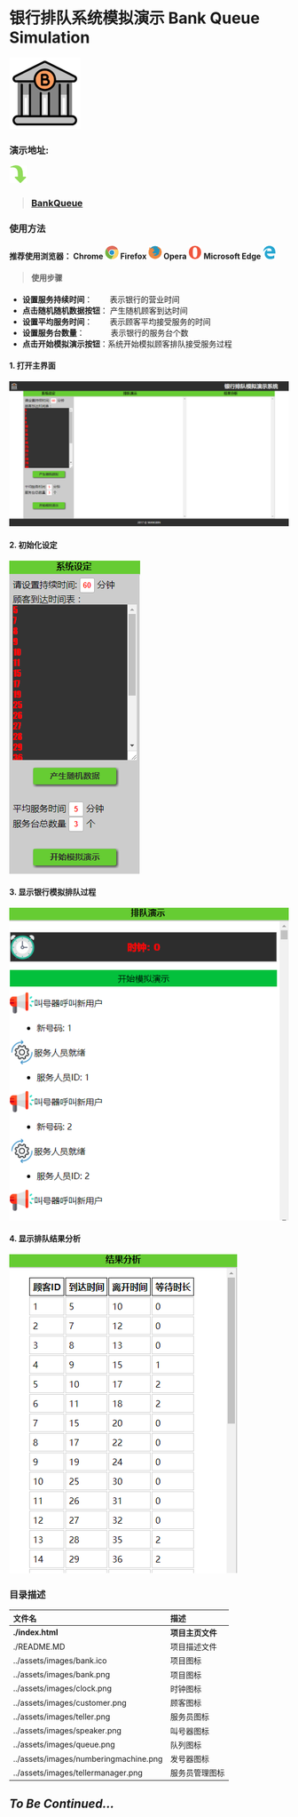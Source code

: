 # **银行排队系统模拟演示 Bank Queue Simulation**
![bank.png](./assets/images/bank.png "")

### **演示地址**: 
![arrow.png](./assets/images/arrow.png "")
> ### [BankQueue]( https://dragonir.github.io/BankQueue/ "")

### **使用方法**
#### **推荐使用浏览器**： **Chrome** ![chrome.png](./assets/images/chrome.png "") **Firefox** ![firefox.png](./assets/images/firefox.png "") **Opera** ![opera.png](./assets/images/opera.png "") **Microsoft Edge** ![edge.png](./assets/images/edge.png "")

> #### **使用步骤**
* **设置服务持续时间**：   &nbsp;&nbsp;&nbsp;&nbsp;&nbsp; &nbsp;表示银行的营业时间
* **点击随机随机数据按钮**： 产生随机顾客到达时间
* **设置平均服务时间**： &nbsp;&nbsp;&nbsp;&nbsp;&nbsp;&nbsp;&nbsp;表示顾客平均接受服务的时间
* **设置服务台数量**： &nbsp;&nbsp;&nbsp;&nbsp;&nbsp;&nbsp;&nbsp;&nbsp;&nbsp;&nbsp;&nbsp;表示银行的服务台个数
* **点击开始模拟演示按钮**：系统开始模拟顾客排队接受服务过程

#### **1. 打开主界面**
![main.png](./assets/images/main.png "")

#### **2. 初始化设定**
![left.png](./assets/images/left.png "")

#### 3. **显示银行模拟排队过程**
![middle.png](./assets/images/middle.png "")

#### 4. **显示排队结果分析**

![right.png](./assets/images/right.png "")

### **目录描述**
|文件名                      | 描述                             |
|:----------------------------- |:----------------------------------------|
| **./index.html** | **项目主页文件** |
| ./README.MD| 项目描述文件 |
| ../assets/images/bank.ico | 项目图标 |
| ../assets/images/bank.png | 项目图标 |
| ../assets/images/clock.png | 时钟图标 |
| ../assets/images/customer.png | 顾客图标 |
| ../assets/images/teller.png | 服务员图标 |
| ../assets/images/speaker.png | 叫号器图标 |
| ../assets/images/queue.png | 队列图标 |
| ../assets/images/numberingmachine.png | 发号器图标 |
| ../assets/images/tellermanager.png | 服务员管理图标 |


## _To Be Continued..._   